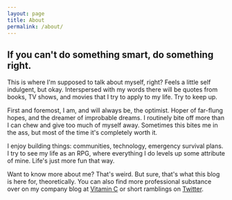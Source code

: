```yaml
---
layout: page
title: About
permalink: /about/
---
```

## If you can't do something smart, do something right.

This is where I'm supposed to talk about myself, right? Feels a little self indulgent, but okay. Interspersed with my words there will be quotes from books, TV shows, and movies that I try to apply to my life. Try to keep up.

First and foremost, I am, and will always be, the optimist. Hoper of far-flung hopes, and the dreamer of improbable dreams. I routinely bite off more than I can chew and give too much of myself away. Sometimes this bites me in the ass, but most of the time it's completely worth it.

I enjoy building things: communities, technology, emergency survival plans. I try to see my life as an RPG, where everything I do levels up some attribute of mine. Life's just more fun that way.

Want to know more about me? That's weird. But sure, that's what this blog is here for, theoretically. You can also find more professional substance over on my company blog at [Vitamin C](https://getvitaminc.com) or short ramblings on [Twitter](http://twitter.com/PendragonDev).
